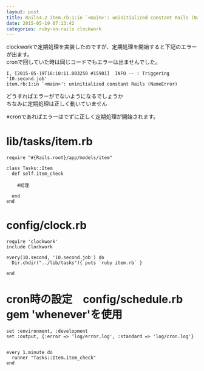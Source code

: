 ```yaml
---
layout: post
title: Rails4.2 item.rb:1:in `<main>': uninitialized constant Rails (NameError)
date: 2015-05-19 07:13:42
categories: ruby-on-rails clockwork
---
```

<!-- {% raw %} -->
<p>clockworkで定期処理を実装したのですが、定期処理を開始すると下記のエラーが出ます。<br>
cronで回していた時は同じコードでもエラーは出ませんでした。</p>

<pre><code>I, [2015-05-19T16:10:11.003250 #15901]  INFO -- : Triggering '10.second.job'
item.rb:1:in `&lt;main&gt;': uninitialized constant Rails (NameError)
</code></pre>

<p>どうすればエラーがでないようになるでしょうか<br>
ちなみに定期処理は正しく動いていません</p>

<p>※cronであればエラーはでずに正しく定期処理が開始されます。</p>

<h1>lib/tasks/item.rb</h1>

<pre><code>require "#{Rails.root}/app/models/item"

class Tasks::Item
  def self.item_check

    #処理

  end
end
</code></pre>

<h1>config/clock.rb</h1>

<pre><code>require 'clockwork'
include Clockwork

every(10.second, '10.second.job') do
  Dir.chdir("../lib/tasks"){ puts `ruby item.rb` }

end
</code></pre>

<h1>cron時の設定　config/schedule.rb　gem 'whenever'を使用</h1>

<pre><code>set :environment, :development
set :output, {:error =&gt; 'log/error.log', :standard =&gt; 'log/cron.log'}


every 1.minute do
  runner "Tasks::Item.item_check"
end
</code></pre>
<!-- {% endraw %} -->
